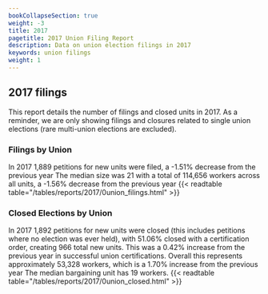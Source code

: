 ```yaml
---
bookCollapseSection: true
weight: -3
title: 2017
pagetitle: 2017 Union Filing Report
description: Data on union election filings in 2017
keywords: union filings
weight: 1
---
```


## 2017 filings

This report details the number of filings and closed units in 2017. As a reminder, we are only showing filings and closures related to single union elections (rare multi-union elections are excluded).

### Filings by Union
In 2017 1,889 petitions for new units were filed, a -1.51% decrease from the previous year The median size was 21 with a total of 114,656 workers across all units, a -1.56% decrease from the previous year
{{< readtable table="/tables/reports/2017/0union_filings.html" >}}

### Closed Elections by Union
In 2017 1,892 petitions for new units were closed (this includes petitions where no election was ever held), with 51.06% closed with a certification order, creating 966 total new units. This was a 0.42% increase from the previous year in successful union certifications. Overall this represents approximately 53,328 workers, which is a 1.70% increase from the previous year The median bargaining unit has 19 workers.
{{< readtable table="/tables/reports/2017/0union_closed.html" >}}
